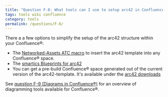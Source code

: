 ```yaml
---
title: "Question F-8: What tools can I use to setup arc42 in Confluence&reg;?"
tags: tools wiki confluence
category: tools
permalink: /questions/F-8/
---
```


There a a few options to simplify the setup of the arc42 structure within your Confluence&reg;:

* The [Networked-Assets ATC macro](https://marketplace.atlassian.com/plugins/com.networkedassets.plugins.space-blueprint/server/overview) to insert the arc42 template into any Confluence&reg; space.
* The [smartics Blueprints for arc42](https://marketplace.atlassian.com/plugins/de.smartics.atlassian.confluence.smartics-projectdoc-confluence-arc42/server/overview)
* You can get a pre-build Confluence&reg; space generated out of the  current version of the arc42-template. It's available under the [arc42 downloads](https://arc42.org/download) 

See [question F-9 (Diagrams in Confluence&reg;)](/questions/F-9) for an overview of diagramming tools available for Confluence&reg;.
